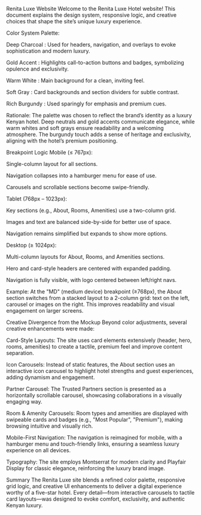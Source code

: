 Renita Luxe Website 
Welcome to the Renita Luxe Hotel website! This document explains the design system, responsive logic, and creative choices that shape the site’s unique luxury experience.

Color System
Palette:

Deep Charcoal : Used for headers, navigation, and overlays to evoke sophistication and modern luxury.

Gold Accent : Highlights call-to-action buttons and badges, symbolizing opulence and exclusivity.

Warm White : Main background for a clean, inviting feel.

Soft Gray : Card backgrounds and section dividers for subtle contrast.

Rich Burgundy : Used sparingly for emphasis and premium cues.

Rationale:
The palette was chosen to reflect the brand’s identity as a luxury Kenyan hotel. Deep neutrals and gold accents communicate elegance, while warm whites and soft grays ensure readability and a welcoming atmosphere. The burgundy touch adds a sense of heritage and exclusivity, aligning with the hotel’s premium positioning.

Breakpoint Logic
Mobile (≤ 767px):

Single-column layout for all sections.

Navigation collapses into a hamburger menu for ease of use.

Carousels and scrollable sections become swipe-friendly.

Tablet (768px – 1023px):

Key sections (e.g., About, Rooms, Amenities) use a two-column grid.

Images and text are balanced side-by-side for better use of space.

Navigation remains simplified but expands to show more options.

Desktop (≥ 1024px):

Multi-column layouts for About, Rooms, and Amenities sections.

Hero and card-style headers are centered with expanded padding.

Navigation is fully visible, with logo centered between left/right navs.

Example:
At the "MD" (medium device) breakpoint (≥768px), the About section switches from a stacked layout to a 2-column grid: text on the left, carousel or images on the right. This improves readability and visual engagement on larger screens.

Creative Divergence from the Mockup
Beyond color adjustments, several creative enhancements were made:

Card-Style Layouts:
The site uses card elements extensively (header, hero, rooms, amenities) to create a tactile, premium feel and improve content separation.

Icon Carousels:
Instead of static features, the About section uses an interactive icon carousel to highlight hotel strengths and guest experiences, adding dynamism and engagement.

Partner Carousel:
The Trusted Partners section is presented as a horizontally scrollable carousel, showcasing collaborations in a visually engaging way.

Room & Amenity Carousels:
Room types and amenities are displayed with swipeable cards and badges (e.g., "Most Popular", "Premium"), making browsing intuitive and visually rich.

Mobile-First Navigation:
The navigation is reimagined for mobile, with a hamburger menu and touch-friendly links, ensuring a seamless luxury experience on all devices.

Typography:
The site employs Montserrat for modern clarity and Playfair Display for classic elegance, reinforcing the luxury brand image.

Summary
The Renita Luxe site blends a refined color palette, responsive grid logic, and creative UI enhancements to deliver a digital experience worthy of a five-star hotel. Every detail—from interactive carousels to tactile card layouts—was designed to evoke comfort, exclusivity, and authentic Kenyan luxury.


